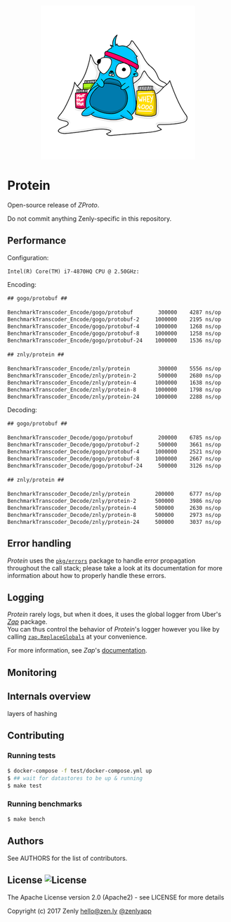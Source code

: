 <p align="center">
  <img src="resources/pics/protein.png" alt="Protein"/>
</p>

# Protein

Open-source release of _ZProto_.

Do not commit anything Zenly-specific in this repository.

## Performance

Configuration:  
```
Intel(R) Core(TM) i7-4870HQ CPU @ 2.50GHz:  
```

Encoding:  
```
## gogo/protobuf ##

BenchmarkTranscoder_Encode/gogo/protobuf        300000    4287 ns/op
BenchmarkTranscoder_Encode/gogo/protobuf-2     1000000    2195 ns/op
BenchmarkTranscoder_Encode/gogo/protobuf-4     1000000    1268 ns/op
BenchmarkTranscoder_Encode/gogo/protobuf-8     1000000    1258 ns/op
BenchmarkTranscoder_Encode/gogo/protobuf-24    1000000    1536 ns/op

## znly/protein ##

BenchmarkTranscoder_Encode/znly/protein         300000    5556 ns/op
BenchmarkTranscoder_Encode/znly/protein-2       500000    2680 ns/op
BenchmarkTranscoder_Encode/znly/protein-4      1000000    1638 ns/op
BenchmarkTranscoder_Encode/znly/protein-8      1000000    1798 ns/op
BenchmarkTranscoder_Encode/znly/protein-24     1000000    2288 ns/op
```

Decoding:  
```
## gogo/protobuf ##

BenchmarkTranscoder_Decode/gogo/protobuf        200000    6785 ns/op
BenchmarkTranscoder_Decode/gogo/protobuf-2      500000    3661 ns/op
BenchmarkTranscoder_Decode/gogo/protobuf-4     1000000    2521 ns/op
BenchmarkTranscoder_Decode/gogo/protobuf-8     1000000    2667 ns/op
BenchmarkTranscoder_Decode/gogo/protobuf-24     500000    3126 ns/op

## znly/protein ##

BenchmarkTranscoder_Decode/znly/protein        200000     6777 ns/op
BenchmarkTranscoder_Decode/znly/protein-2      500000     3986 ns/op
BenchmarkTranscoder_Decode/znly/protein-4      500000     2630 ns/op
BenchmarkTranscoder_Decode/znly/protein-8      500000     2973 ns/op
BenchmarkTranscoder_Decode/znly/protein-24     500000     3037 ns/op
```

## Error handling

*Protein* uses the [`pkg/errors`](https://github.com/pkg/errors) package to handle error propagation throughout the call stack; please take a look at its documentation for more information about how to properly handle these errors.

## Logging

*Protein* rarely logs, but when it does, it uses the global logger from Uber's [*Zap*](https://github.com/uber-go/zap) package.  
You can thus control the behavior of *Protein*'s logger however you like by calling [`zap.ReplaceGlobals`](https://godoc.org/go.uber.org/zap#ReplaceGlobals) at your convenience.

For more information, see *Zap*'s [documentation](https://godoc.org/go.uber.org/zap).

## Monitoring

## Internals overview

layers of hashing

## Contributing

### Running tests

```sh
$ docker-compose -f test/docker-compose.yml up
$ ## wait for datastores to be up & running
$ make test
```

### Running benchmarks

```sh
$ make bench
```

## Authors

See AUTHORS for the list of contributors.

## License ![License](https://img.shields.io/badge/license-Apache2-blue.svg?style=plastic)

The Apache License version 2.0 (Apache2) - see LICENSE for more details

Copyright (c) 2017	Zenly	<hello@zen.ly> [@zenlyapp](https://twitter.com/zenlyapp)
